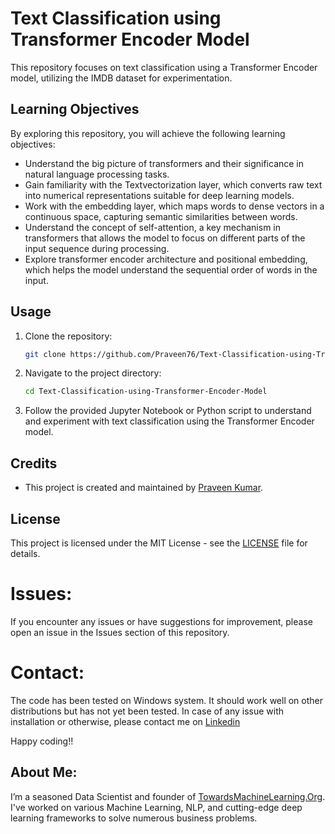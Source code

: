 # Text Classification using Transformer Encoder Model

This repository focuses on text classification using a Transformer Encoder model, utilizing the IMDB dataset for experimentation.

## Learning Objectives

By exploring this repository, you will achieve the following learning objectives:

- Understand the big picture of transformers and their significance in natural language processing tasks.
- Gain familiarity with the Textvectorization layer, which converts raw text into numerical representations suitable for deep learning models.
- Work with the embedding layer, which maps words to dense vectors in a continuous space, capturing semantic similarities between words.
- Understand the concept of self-attention, a key mechanism in transformers that allows the model to focus on different parts of the input sequence during processing.
- Explore transformer encoder architecture and positional embedding, which helps the model understand the sequential order of words in the input.

## Usage

1. Clone the repository:

    ```bash
    git clone https://github.com/Praveen76/Text-Classification-using-Transformer-Encoder-Model.git
    ```

2. Navigate to the project directory:

    ```bash
    cd Text-Classification-using-Transformer-Encoder-Model
    ```

3. Follow the provided Jupyter Notebook or Python script to understand and experiment with text classification using the Transformer Encoder model.

## Credits

- This project is created and maintained by [Praveen Kumar](https://github.com/Praveen76).

## License

This project is licensed under the MIT License - see the [LICENSE](LICENSE) file for details.

# Issues:
If you encounter any issues or have suggestions for improvement, please open an issue in the Issues section of this repository.

# Contact:
The code has been tested on Windows system. It should work well on other distributions but has not yet been tested. In case of any issue with installation or otherwise, please contact me on [Linkedin](https://www.linkedin.com/in/praveen-kumar-anwla-49169266/)

Happy coding!!

## **About Me**:
I’m a seasoned Data Scientist and founder of [TowardsMachineLearning.Org](https://towardsmachinelearning.org/). I've worked on various Machine Learning, NLP, and cutting-edge deep learning frameworks to solve numerous business problems.
